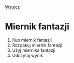 [Wstecz](../polski.md)

# Miernik fantazji

1. Kup miernik fantazji
2. Rozpakuj miernik fantazji
3. Użyj miernika fantazji
4. Odczytaj wynik
